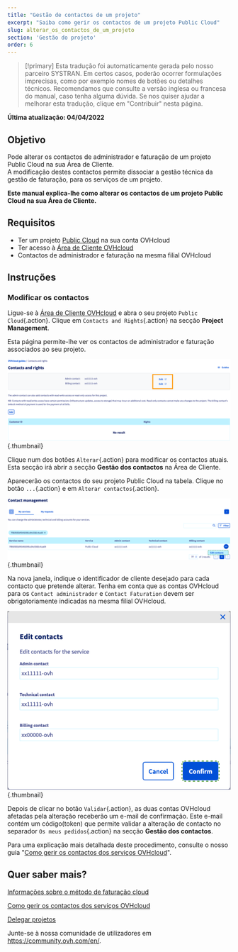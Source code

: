 ```yaml
---
title: "Gestão de contactos de um projeto"
excerpt: "Saiba como gerir os contactos de um projeto Public Cloud"
slug: alterar_os_contactos_de_um_projeto
section: 'Gestão do projeto'
order: 6
---
```


> [!primary]
> Esta tradução foi automaticamente gerada pelo nosso parceiro SYSTRAN. Em certos casos, poderão ocorrer formulações imprecisas, como por exemplo nomes de botões ou detalhes técnicos. Recomendamos que consulte a versão inglesa ou francesa do manual, caso tenha alguma dúvida. Se nos quiser ajudar a melhorar esta tradução, clique em "Contribuir" nesta página.
>

**Última atualização: 04/04/2022**

## Objetivo

Pode alterar os contactos de administrador e faturação de um projeto Public Cloud na sua Área de Cliente.<br>
A modificação destes contactos permite dissociar a gestão técnica da gestão de faturação, para os serviços de um projeto.

**Este manual explica-lhe como alterar os contactos de um projeto Public Cloud na sua Área de Cliente.**

## Requisitos

- Ter um projeto [Public Cloud](https://www.ovhcloud.com/pt/public-cloud/) na sua conta OVHcloud
- Ter acesso à [Área de Cliente OVHcloud](https://www.ovh.com/auth/?action=gotomanager&from=https://www.ovh.pt/&ovhSubsidiary=pt)
- Contactos de administrador e faturação na mesma filial OVHcloud

## Instruções

### Modificar os contactos

Ligue-se à [Área de Cliente OVHcloud](https://www.ovh.com/auth/?action=gotomanager&from=https://www.ovh.pt/&ovhSubsidiary=pt) e abra o seu projeto `Public Cloud`{.action}. Clique em `Contacts and Rights`{.action} na secção **Project Management**.

Esta página permite-lhe ver os contactos de administrador e faturação associados ao seu projeto.

![alteracao-contactos](images/contact1.png){.thumbnail}

Clique num dos botões `Alterar`{.action} para modificar os contactos atuais. Esta secção irá abrir a secção **Gestão dos contactos** na Área de Cliente.

Aparecerão os contactos do seu projeto Public Cloud na tabela. Clique no botão `...`{.action} e em `Alterar contactos`{.action}.

![alteracao-contactos](images/contactchange.png){.thumbnail}

Na nova janela, indique o identificador de cliente desejado para cada contacto que pretende alterar. Tenha em conta que as contas OVHcloud para os `Contact administrador` e `Contact Faturation` devem ser obrigatoriamente indicadas na mesma filial OVHcloud.

![alteracao-contactos](images/contactchange1.png){.thumbnail}

Depois de clicar no botão `Validar`{.action}, as duas contas OVHcloud afetadas pela alteração receberão um e-mail de confirmação. Este e-mail contém um código(token) que permite validar a alteração de contacto no separador `Os meus pedidos`{.action} na secção **Gestão dos contactos**.

Para uma explicação mais detalhada deste procedimento, consulte o nosso guia "[Como gerir os contactos dos serviços OVHcloud](../../customer/gestao_dos_contactos/)".

## Quer saber mais?

[Informações sobre o método de faturação cloud](../informacoes-sobre-o-metodo-de-faturacao-cloud/)

[Como gerir os contactos dos serviços OVHcloud](../../customer/gestao_dos_contactos/)

[Delegar projetos](../delegar_os_seus_projetos/)

Junte-se à nossa comunidade de utilizadores em <https://community.ovh.com/en/>.